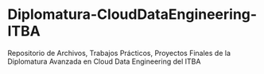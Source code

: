 # Diplomatura-CloudDataEngineering-ITBA
Repositorio de Archivos, Trabajos Prácticos, Proyectos Finales de la Diplomatura Avanzada en Cloud Data Engineering del ITBA
